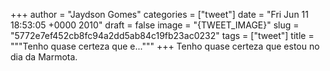 
+++
author = "Jaydson Gomes"
categories = ["tweet"]
date = "Fri Jun 11 18:53:05 +0000 2010"
draft = false
image = "{TWEET_IMAGE}"
slug = "5772e7ef452cb8fc94a2dd5ab84c19fb23ac0232"
tags = ["tweet"]
title = """Tenho quase certeza que e..."""
+++
Tenho quase certeza que estou no dia da Marmota.
